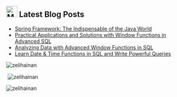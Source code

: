 ##     <img src="https://img.icons8.com/color/48/000000/medium-logo.png" alt="Medium Profile" width="30" height="30"/> Latest Blog Posts

<div >

<!-- BLOG-POST-LIST:START -->
- [Spring Framework: The Indispensable of the Java World](https://medium.com/@zelihainann/spring-framework-the-indispensable-of-the-java-world-e19205cda41f?source=rss-51fd3b80593------2)
- [Practical Applications and Solutions with Window Functions in Advanced SQL](https://medium.com/@zelihainann/practical-applications-and-solutions-with-window-functions-in-advanced-sql-79419ff93331?source=rss-51fd3b80593------2)
- [Analyzing Data with Advanced Window Functions in SQL](https://medium.com/@zelihainann/analyzing-data-with-advanced-window-functions-in-sql-56deced9da91?source=rss-51fd3b80593------2)
- [Learn Date &amp; Time Functions in SQL and Write Powerful Queries](https://medium.com/@zelihainann/learn-date-time-functions-in-sql-and-write-powerful-queries-3a85d9a7236f?source=rss-51fd3b80593------2)
<!-- BLOG-POST-LIST:END -->

</div>

<p><img align="center" src="https://github-readme-stats.vercel.app/api/top-langs?username=zelihainan&show_icons=true&locale=en&layout=compact" alt="zelihainan" /></p>

<p>&nbsp;<img align="center" src="https://github-readme-stats.vercel.app/api?username=zelihainan&show_icons=true&locale=en" alt="zelihainan" /></p>

<p><img align="center" src="https://github-readme-streak-stats.herokuapp.com/?user=zelihainan&" alt="zelihainan" /></p>
